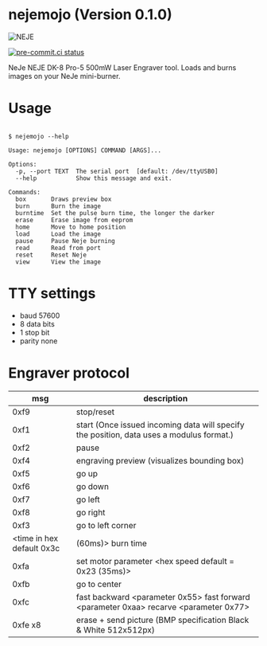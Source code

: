 # nejemojo (Version 0.1.0)

![NEJE](docs/neje.jpg)

[![pre-commit.ci status](https://results.pre-commit.ci/badge/github/sthysel/nejemojo/master.svg)](https://results.pre-commit.ci/latest/github/sthysel/nejemojo/master)

NeJe NEJE DK-8 Pro-5 500mW Laser Engraver tool. Loads and burns images on your NeJe mini-burner.

# Usage

```

$ nejemojo --help

Usage: nejemojo [OPTIONS] COMMAND [ARGS]...

Options:
  -p, --port TEXT  The serial port  [default: /dev/ttyUSB0]
  --help           Show this message and exit.

Commands:
  box       Draws preview box
  burn      Burn the image
  burntime  Set the pulse burn time, the longer the darker
  erase     Erase image from eeprom
  home      Move to home position
  load      Load the image
  pause     Pause Neje burning
  read      Read from port
  reset     Reset Neje
  view      View the image
```

# TTY settings

- baud 57600
- 8 data bits
- 1 stop bit
- parity none


# Engraver protocol

|                        msg | description                                                                              |
|                        --- | ---                                                                                      |
|                       0xf9 | stop/reset                                                                               |
|                       0xf1 | start (Once issued incoming data will specify the position, data uses a modulus format.) |
|                       0xf2 | pause                                                                                    |
|                       0xf4 | engraving preview (visualizes bounding box)                                              |
|                       0xf5 | go up                                                                                    |
|                       0xf6 | go down                                                                                  |
|                       0xf7 | go left                                                                                  |
|                       0xf8 | go right                                                                                 |
|                       0xf3 | go to left corner                                                                        |
| <time in hex default  0x3c | (60ms)> burn time                                                                        |
|                       0xfa | set motor parameter <hex speed default = 0x23 (35ms)>                                    |
|                       0xfb | go to center                                                                             |
|                       0xfc | fast backward <parameter 0x55> fast forward <parameter 0xaa> recarve <parameter 0x77>    |
|                    0xfe x8 | erase + send picture <picture data bmp> (BMP specification Black & White 512x512px)      |
